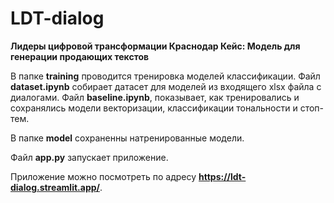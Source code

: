 # LDT-dialog
**Лидеры цифровой трансформации Краснодар Кейс: Модель для генерации продающих текстов**

В папке **training** проводится тренировка моделей классификации. Файл **dataset.ipynb** собирает датасет для моделей из входящего xlsx файла с диалогами.
Файл **baseline.ipynb**, показывает, как тренировались и сохранялись модели векторизации, классификации тональности и стоп-тем.

В папке **model** сохраненны натренированные модели.

Файл **app.py** запускает приложение. 

Приложение можно посмотреть по адресу **https://ldt-dialog.streamlit.app/**. 
